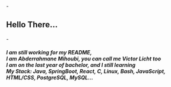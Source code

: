 -<h2>Hello There...</h2>
-<h5>I am still working for my README, </br>
I am Abderrahmane Mihoubi, you can call me Victor Licht too </br>
I am on the last year of bachelor, and I still learning </br>
My Stack: Java, SpringBoot, React, C, Linux, Bash, JavaScript, HTML/CSS, PostgreSQL, MySQL...
</h5>
